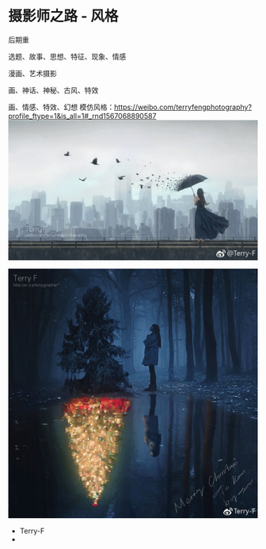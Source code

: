 # 摄影师之路 - 风格

后期重

选题、故事、思想、特征、现象、情感

漫画、艺术摄影

画、神话、神秘、古风、特效

画、情感、特效、幻想
模仿风格：https://weibo.com/terryfengphotography?profile_ftype=1&is_all=1#_rnd1567068890587
![v2-3a70b9669382e062ce75dd10359d21d0](media/15670685459570/v2-3a70b9669382e062ce75dd10359d21d0_r.jpg)

![5de5aecegy1fwac99carij20zk0zku0x](media/15670685459570/5de5aecegy1fwac99carij20zk0zku0x.jpg)


- Terry-F
- 